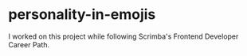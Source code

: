 # personality-in-emojis

I worked on this project while following Scrimba's Frontend Developer Career Path. 